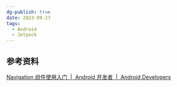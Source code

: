```yaml
---
dg-publish: true
date: 2023-09-27
tags:
  - Android
  - Jetpack
---
```



## 参考资料
[Navigation 组件使用入门  |  Android 开发者  |  Android Developers](https://developer.android.com/guide/navigation/navigation-getting-started?hl=zh-cn)